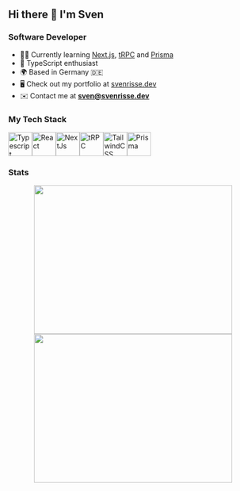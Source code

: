 ## Hi there 👋 I'm Sven

### Software Developer

* 👨‍💻  Currently learning [Next.js](https://nextjs.org/), [tRPC](https://trpc.io/) and [Prisma](https://www.prisma.io/)
* 🤝  TypeScript enthusiast
* 🌍  Based in Germany 🇩🇪
* 🖥️  Check out my portfolio at [svenrisse.dev](https://www.svenrisse.dev/)
* ✉️  Contact me at **sven@svenrisse.dev**

### My Tech Stack 
<div style="display: flex;">
  <a href="https://www.typescriptlang.org"><img src="https://raw.githubusercontent.com/danielcranney/readme-generator/main/public/icons/skills/typescript-colored.svg" width="48" height="48" alt="Typescript" /></a>
  <a href="https://www.reactjs.org"><img src="https://raw.githubusercontent.com/danielcranney/readme-generator/main/public/icons/skills/react-colored.svg" width="48" height="48" alt="React" /></a>
  <a href="https://www.nextjs.org"><img src="https://raw.githubusercontent.com/danielcranney/readme-generator/main/public/icons/skills/nextjs-colored-dark.svg" width="48" height="48" alt="NextJs" /></a>
  <a href="https://trpc.io"><img src="https://avatars.githubusercontent.com/u/78011399?s=200&v=4" width="48" height="48" alt="tRPC"/></a>
  <a href="https://www.tailwindcss.com"><img src="https://raw.githubusercontent.com/danielcranney/readme-generator/main/public/icons/skills/tailwindcss-colored.svg" width="48" height="48" alt="TailwindCSS" /></a>
  <a href="https://prisma.io"><img src="https://avatars.githubusercontent.com/u/17219288?s=200&v=4" width="48" height="48" alt="Prisma" /></a>
</div>

### Stats
<p align = "center">
  <img src = "https://github-readme-stats.vercel.app/api/top-langs/?username=svenrisse&layout=compact&theme=react&hide_border=true&langs_count=10"             height=300 width = 400>
  <img src = "https://github-readme-streak-stats.herokuapp.com?user=svenrisse&theme=react&hide_border=true" height=300 width = 400>
</p>
